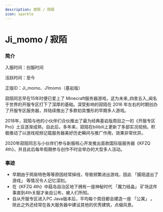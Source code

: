 ```yaml
---
description: 寂陌 / 陌陌
icon: sparkle
---
```


# Ji\_momo / 寂陌

### 简介

入服时间：创服时间

活跃时间：至今

正版ID：Ji\_momo、J1momo（基岩版）&#x20;

寂陌同志早在15年时便已爱上了 Minecraft服务器游戏，这为未来_四舍五入_闻名于世界的开服专区打下了深厚的基础。深受影响的寂陌在 2016 年左右的时期创办了开服专区服务器，并陆续推出了多款初具雏形的早期多人游戏。

2018年，寂陌与他的小伙伴们合伙推出了最为经典基岩版周目之一的《开服专区Pro》土豆逐渐成熟，自此后，多年来，寂陌在bilibili上更新了多部实况视频。积极推动了以游戏视频记载服务器美好历史瞬间与推广作用，效果非常优异。

2020年寂陌同志与小伙伴们参与新服核心开发推出首款国际版服务器《KFZQ 4th》，并且此后每年假期参与创作不时会举办的大型多人活动。



### 事迹

* 早期由于网易特色等等原因经常掉线，导致频繁进出游戏，因此 「膜陌退出了游戏」 等情况令人记忆深刻。
* 在《KFZQ 4th》中菇岛自治区地下拥有一座神秘时代 「魔力结晶」 矿场这件事直到4th关服才亲自公布，被人们所知。
* 自从开服专区进入PC Java版本后，平均每个周目都会建造一座 「公寓」 。除此之外还经常在各大服务器中建设其他的优秀建筑，点缀风景。
